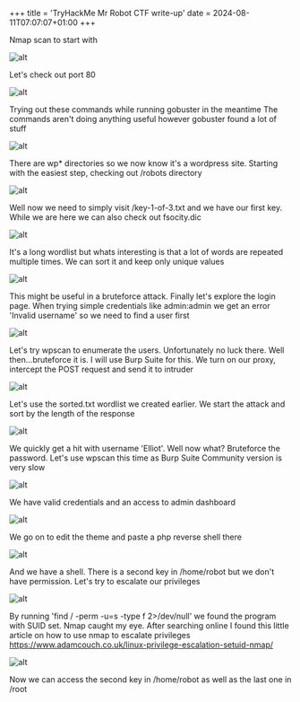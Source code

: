 +++
title = 'TryHackMe Mr Robot CTF write-up'
date = 2024-08-11T07:07:07+01:00
+++

Nmap scan to start with

![alt](images/img1.png)

Let's check out port 80

![alt](images/img2.png)

Trying out these commands while running gobuster in the meantime
The commands aren't doing anything useful however gobuster found a lot of stuff

![alt](images/img3.png)

There are wp* directories so we now know it's a wordpress site. Starting with the easiest step, checking out /robots directory

![alt](images/img4.png)

Well now we need to simply visit /key-1-of-3.txt and we have our first key. While we are here we can also check out fsocity.dic

![alt](images/img5.png)

It's a long wordlist but whats interesting is that a lot of words are repeated multiple times. We can sort it and keep only unique values

![alt](images/img6.png)

This might be useful in a bruteforce attack. Finally let's explore the login page. When trying simple credentials like admin:admin we get an error 'Invalid username' so we need to find a user first

![alt](images/img7.png)

Let's try wpscan to enumerate the users. Unfortunately no luck there.
Well then...bruteforce it is. I will use Burp Suite for this. We turn on our proxy, intercept the POST request and send it to intruder

![alt](images/img8.png)

Let's use the sorted.txt wordlist we created earlier. We start the attack and sort by the length of the response

![alt](images/img9.png)

We quickly get a hit with username 'Elliot'. Well now what? Bruteforce the password. Let's use wpscan this time as Burp Suite Community version is very slow

![alt](images/img10.png)

We have valid credentials and an access to admin dashboard

![alt](images/img11.png)

We go on to edit the theme and paste a php reverse shell there

![alt](images/img12.png)

And we have a shell. There is a second key in /home/robot but we don't have permission. Let's try to escalate our privileges

![alt](images/img13.png)

By running 'find / -perm -u=s -type f 2>/dev/null' we found the program with SUID set. Nmap caught my eye. After searching online I found this little article on how to use nmap to escalate privileges https://www.adamcouch.co.uk/linux-privilege-escalation-setuid-nmap/

![alt](images/img14.png)

Now we can access the second key in /home/robot as well as the last one in /root